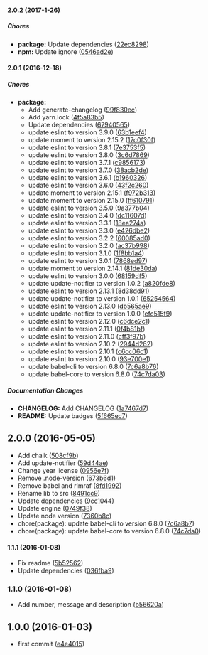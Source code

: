 #### 2.0.2 (2017-1-26)

##### Chores

* **package:** Update dependencies ([22ec8298](https://github.com/lgaticaq/bip-cli/commit/22ec8298145d7947e2af8b39def82d4009a90f9a))
* **npm:** Update ignore ([0546ad2e](https://github.com/lgaticaq/bip-cli/commit/0546ad2e7e7bc1eebf6014f21d8fa6bc897088c1))

#### 2.0.1 (2016-12-18)

##### Chores

* **package:**
  * Add generate-changelog ([99f830ec](https://github.com/lgaticaq/bip-cli/commit/99f830ec3f9538074cc71cb2ad489ea74761b5b6))
  * Add yarn.lock ([4f5a83b5](https://github.com/lgaticaq/bip-cli/commit/4f5a83b5cd5c44e61fb1c599c8103fafd79b80fe))
  * Update dependencies ([67940565](https://github.com/lgaticaq/bip-cli/commit/6794056507046ef731cddb188fccb183e2d813c4))
  * update eslint to version 3.9.0 ([63b1eef4](https://github.com/lgaticaq/bip-cli/commit/63b1eef42ea8c87c043a48543b414bba1191e5d0))
  * update moment to version 2.15.2 ([17c0f30f](https://github.com/lgaticaq/bip-cli/commit/17c0f30f8c982f95c1dc362d6d1ffa7f43afdb7d))
  * update eslint to version 3.8.1 ([7e3753f5](https://github.com/lgaticaq/bip-cli/commit/7e3753f5ac8397f857aec878853a2d6b3900a0e9))
  * update eslint to version 3.8.0 ([3c6d7869](https://github.com/lgaticaq/bip-cli/commit/3c6d7869c751c048543e2fd1a74fd77b8bf489be))
  * update eslint to version 3.7.1 ([c9856173](https://github.com/lgaticaq/bip-cli/commit/c98561732e44cf712f13eb88746595938fc6e861))
  * update eslint to version 3.7.0 ([38acb2de](https://github.com/lgaticaq/bip-cli/commit/38acb2de2fa86344da1845684f89677dd9e5b286))
  * update eslint to version 3.6.1 ([b1960326](https://github.com/lgaticaq/bip-cli/commit/b1960326bb5c5483d808a044a4de72f94b5835f3))
  * update eslint to version 3.6.0 ([43f2c260](https://github.com/lgaticaq/bip-cli/commit/43f2c26074b38db4e00b51625e22d5cdaa80c10a))
  * update moment to version 2.15.1 ([f972b313](https://github.com/lgaticaq/bip-cli/commit/f972b313aa3ed4457d938039f62ed9104a3c94b2))
  * update moment to version 2.15.0 ([ff610791](https://github.com/lgaticaq/bip-cli/commit/ff61079174f520d6f3d633a9be0d0fd8000c045b))
  * update eslint to version 3.5.0 ([9a377b04](https://github.com/lgaticaq/bip-cli/commit/9a377b04fa864cf9b91cea26232405807a066549))
  * update eslint to version 3.4.0 ([dc11607d](https://github.com/lgaticaq/bip-cli/commit/dc11607d834a97fbabbbfb9a4805d60881f25519))
  * update eslint to version 3.3.1 ([18ea274a](https://github.com/lgaticaq/bip-cli/commit/18ea274aab7d2aeb6a4e19078db38fb5d96badfb))
  * update eslint to version 3.3.0 ([e426dbe2](https://github.com/lgaticaq/bip-cli/commit/e426dbe23095716a0382a405ad2cbc4446e3fdf0))
  * update eslint to version 3.2.2 ([60085ad0](https://github.com/lgaticaq/bip-cli/commit/60085ad0a4a5a4efcc001675b1ba66a2c97c3838))
  * update eslint to version 3.2.0 ([ac37b998](https://github.com/lgaticaq/bip-cli/commit/ac37b998805261861902369b1111477138cb373b))
  * update eslint to version 3.1.0 ([1f8bb1a4](https://github.com/lgaticaq/bip-cli/commit/1f8bb1a4e5e6a9c469340f3ad9202e204dca2c87))
  * update eslint to version 3.0.1 ([7868ed97](https://github.com/lgaticaq/bip-cli/commit/7868ed973d9bf930b274d785192b6aa6148e91d7))
  * update moment to version 2.14.1 ([81de30da](https://github.com/lgaticaq/bip-cli/commit/81de30da520c60ec72a778110767a2c5d788d893))
  * update eslint to version 3.0.0 ([68159df5](https://github.com/lgaticaq/bip-cli/commit/68159df51a485670e94e7db7e6c6f2d6ae4455ab))
  * update update-notifier to version 1.0.2 ([a820fde8](https://github.com/lgaticaq/bip-cli/commit/a820fde8339b73aeb07d607c6d0941022df74a2a))
  * update eslint to version 2.13.1 ([8d38dd91](https://github.com/lgaticaq/bip-cli/commit/8d38dd91ddbd5127bff5edefc5386d2456b8aea4))
  * update update-notifier to version 1.0.1 ([65254564](https://github.com/lgaticaq/bip-cli/commit/652545649d0881a76ef07dff1ea77f54c2a0e492))
  * update eslint to version 2.13.0 ([db565ae9](https://github.com/lgaticaq/bip-cli/commit/db565ae91a873c515a220748ff632c8b74fa03e9))
  * update update-notifier to version 1.0.0 ([efc515f9](https://github.com/lgaticaq/bip-cli/commit/efc515f92f1860269d3344f9ee5eec1809251503))
  * update eslint to version 2.12.0 ([c6dce2c1](https://github.com/lgaticaq/bip-cli/commit/c6dce2c190aaee5ad9abdd88eb14bc9e8443a980))
  * update eslint to version 2.11.1 ([0f4b81bf](https://github.com/lgaticaq/bip-cli/commit/0f4b81bf9a7d2284cbb838bec931f1d434606d17))
  * update eslint to version 2.11.0 ([cff3f97b](https://github.com/lgaticaq/bip-cli/commit/cff3f97b4d66a4332ee10244acc94277caeb893a))
  * update eslint to version 2.10.2 ([2944d262](https://github.com/lgaticaq/bip-cli/commit/2944d2627d9fca7a4ded9680c321d8ffc7cef6a0))
  * update eslint to version 2.10.1 ([c6cc06c1](https://github.com/lgaticaq/bip-cli/commit/c6cc06c18fe30f42cf4f5320d0bfc532f94f24af))
  * update eslint to version 2.10.0 ([93e700e1](https://github.com/lgaticaq/bip-cli/commit/93e700e16e62cb524323ec4e06b434c925535b75))
  * update babel-cli to version 6.8.0 ([7c6a8b76](https://github.com/lgaticaq/bip-cli/commit/7c6a8b764a6da48b3c6b463d9e624315d21f1eb0))
  * update babel-core to version 6.8.0 ([74c7da03](https://github.com/lgaticaq/bip-cli/commit/74c7da037fb30fd9754232017550f8656a604be8))

##### Documentation Changes

* **CHANGELOG:** Add CHANGELOG ([1a7467d7](https://github.com/lgaticaq/bip-cli/commit/1a7467d740984206afdda7d28f45abb1dc7077d9))
* **README:** Update badges ([5f665ec7](https://github.com/lgaticaq/bip-cli/commit/5f665ec730d9dfb5930a780f4041d5c95d42737f))

## 2.0.0 (2016-05-05)

* Add chalk ([508cf9b](https://github.com/lgaticaq/bip-cli/commit/508cf9b))
* Add update-notifier ([59d44ae](https://github.com/lgaticaq/bip-cli/commit/59d44ae))
* Change year license ([0956e7f](https://github.com/lgaticaq/bip-cli/commit/0956e7f))
* Remove .node-version ([673b6d1](https://github.com/lgaticaq/bip-cli/commit/673b6d1))
* Remove babel and rimraf ([8fd1992](https://github.com/lgaticaq/bip-cli/commit/8fd1992))
* Rename lib to src ([8491cc9](https://github.com/lgaticaq/bip-cli/commit/8491cc9))
* Update dependencies ([9cc1044](https://github.com/lgaticaq/bip-cli/commit/9cc1044))
* Update engine ([0749f38](https://github.com/lgaticaq/bip-cli/commit/0749f38))
* Update node version ([7360b8c](https://github.com/lgaticaq/bip-cli/commit/7360b8c))
* chore(package): update babel-cli to version 6.8.0 ([7c6a8b7](https://github.com/lgaticaq/bip-cli/commit/7c6a8b7))
* chore(package): update babel-core to version 6.8.0 ([74c7da0](https://github.com/lgaticaq/bip-cli/commit/74c7da0))

#### 1.1.1 (2016-01-08)

* Fix readme ([5b52562](https://github.com/lgaticaq/bip-cli/commit/5b52562))
* Update dependencies ([036fba9](https://github.com/lgaticaq/bip-cli/commit/036fba9))

### 1.1.0 (2016-01-08)

* Add number, message and description ([b56620a](https://github.com/lgaticaq/bip-cli/commit/b56620a))

## 1.0.0 (2016-01-03)

* first commit ([e4e4015](https://github.com/lgaticaq/bip-cli/commit/e4e4015))
